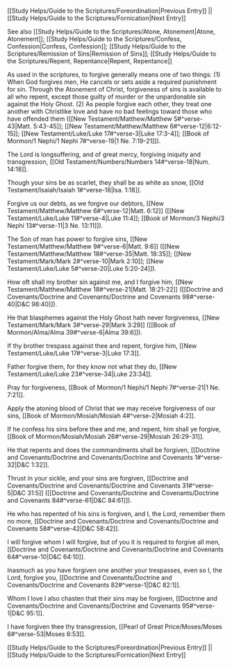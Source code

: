 [[Study Helps/Guide to the Scriptures/Foreordination|Previous Entry]]  ||  [[Study Helps/Guide to the Scriptures/Fornication|Next Entry]]

 See also [[Study Helps/Guide to the Scriptures/Atone, Atonement|Atone, Atonement]]; [[Study Helps/Guide to the Scriptures/Confess, Confession|Confess, Confession]]; [[Study Helps/Guide to the Scriptures/Remission of Sins|Remission of Sins]]; [[Study Helps/Guide to the Scriptures/Repent, Repentance|Repent, Repentance]]

 As used in the scriptures, to forgive generally means one of two things: (1) When God forgives men, He cancels or sets aside a required punishment for sin. Through the Atonement of Christ, forgiveness of sins is available to all who repent, except those guilty of murder or the unpardonable sin against the Holy Ghost. (2) As people forgive each other, they treat one another with Christlike love and have no bad feelings toward those who have offended them ([[New Testament/Matthew/Matthew 5#^verse-43|Matt. 5:43-45]]; [[New Testament/Matthew/Matthew 6#^verse-12|6:12-15]]; [[New Testament/Luke/Luke 17#^verse-3|Luke 17:3-4]]; [[Book of Mormon/1 Nephi/1 Nephi 7#^verse-19|1 Ne. 7:19-21]]).

 The Lord is longsuffering, and of great mercy, forgiving iniquity and transgression, [[Old Testament/Numbers/Numbers 14#^verse-18|Num. 14:18]].

 Though your sins be as scarlet, they shall be as white as snow, [[Old Testament/Isaiah/Isaiah 1#^verse-18|Isa. 1:18]].

 Forgive us our debts, as we forgive our debtors, [[New Testament/Matthew/Matthew 6#^verse-12|Matt. 6:12]] ([[New Testament/Luke/Luke 11#^verse-4|Luke 11:4]]; [[Book of Mormon/3 Nephi/3 Nephi 13#^verse-11|3 Ne. 13:11]]).

 The Son of man has power to forgive sins, [[New Testament/Matthew/Matthew 9#^verse-6|Matt. 9:6]] ([[New Testament/Matthew/Matthew 18#^verse-35|Matt. 18:35]]; [[New Testament/Mark/Mark 2#^verse-10|Mark 2:10]]; [[New Testament/Luke/Luke 5#^verse-20|Luke 5:20-24]]).

 How oft shall my brother sin against me, and I forgive him, [[New Testament/Matthew/Matthew 18#^verse-21|Matt. 18:21-22]] ([[Doctrine and Covenants/Doctrine and Covenants/Doctrine and Covenants 98#^verse-40|D&C 98:40]]).

 He that blasphemes against the Holy Ghost hath never forgiveness, [[New Testament/Mark/Mark 3#^verse-29|Mark 3:29]] ([[Book of Mormon/Alma/Alma 39#^verse-6|Alma 39:6]]).

 If thy brother trespass against thee and repent, forgive him, [[New Testament/Luke/Luke 17#^verse-3|Luke 17:3]].

 Father forgive them, for they know not what they do, [[New Testament/Luke/Luke 23#^verse-34|Luke 23:34]].

 Pray for forgiveness, [[Book of Mormon/1 Nephi/1 Nephi 7#^verse-21|1 Ne. 7:21]].

 Apply the atoning blood of Christ that we may receive forgiveness of our sins, [[Book of Mormon/Mosiah/Mosiah 4#^verse-2|Mosiah 4:2]].

 If he confess his sins before thee and me, and repent, him shall ye forgive, [[Book of Mormon/Mosiah/Mosiah 26#^verse-29|Mosiah 26:29-31]].

 He that repents and does the commandments shall be forgiven, [[Doctrine and Covenants/Doctrine and Covenants/Doctrine and Covenants 1#^verse-32|D&C 1:32]].

 Thrust in your sickle, and your sins are forgiven, [[Doctrine and Covenants/Doctrine and Covenants/Doctrine and Covenants 31#^verse-5|D&C 31:5]] ([[Doctrine and Covenants/Doctrine and Covenants/Doctrine and Covenants 84#^verse-61|D&C 84:61]]).

 He who has repented of his sins is forgiven, and I, the Lord, remember them no more, [[Doctrine and Covenants/Doctrine and Covenants/Doctrine and Covenants 58#^verse-42|D&C 58:42]].

 I will forgive whom I will forgive, but of you it is required to forgive all men, [[Doctrine and Covenants/Doctrine and Covenants/Doctrine and Covenants 64#^verse-10|D&C 64:10]].

 Inasmuch as you have forgiven one another your trespasses, even so I, the Lord, forgive you, [[Doctrine and Covenants/Doctrine and Covenants/Doctrine and Covenants 82#^verse-1|D&C 82:1]].

 Whom I love I also chasten that their sins may be forgiven, [[Doctrine and Covenants/Doctrine and Covenants/Doctrine and Covenants 95#^verse-1|D&C 95:1]].

 I have forgiven thee thy transgression, [[Pearl of Great Price/Moses/Moses 6#^verse-53|Moses 6:53]].

[[Study Helps/Guide to the Scriptures/Foreordination|Previous Entry]]  ||  [[Study Helps/Guide to the Scriptures/Fornication|Next Entry]]